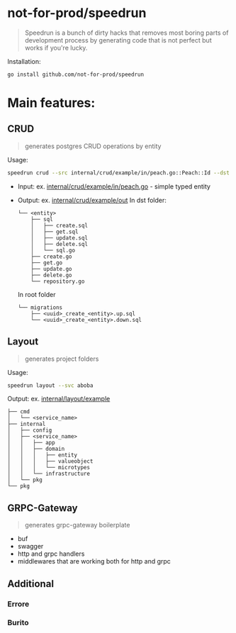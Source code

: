 # not-for-prod/speedrun

> Speedrun is a bunch of dirty hacks that removes most boring parts of development process by generating code that is not perfect but works if you're lucky.

Installation:

```bash
go install github.com/not-for-prod/speedrun
```

# Main features:

## CRUD

> generates postgres CRUD operations by entity

Usage:

```bash
speedrun crud --src internal/crud/example/in/peach.go::Peach::Id --dst internal/crud/example/out
```

- Input: ex. [internal/crud/example/in/peach.go](internal/crud/example/in/peach.go) - simple typed entity

- Output: ex. [internal/crud/example/out](internal/crud/example/out)
    In dst folder:
    ```
    └── <entity>
        ├── sql
        │   ├── create.sql
        │   ├── get.sql
        │   ├── update.sql
        │   ├── delete.sql
        │   └── sql.go
        ├── create.go
        ├── get.go
        ├── update.go
        ├── delete.go
        └── repository.go
    ```
    In root folder
    ```
    └── migrations
        ├── <uuid>_create_<entity>.up.sql
        └── <uuid>_create_<entity>.down.sql
    ```

## Layout

> generates project folders

Usage:

```bash
speedrun layout --svc aboba
```

Output: ex. [internal/layout/example](internal/layout/example)
```
├── cmd
│   └── <service_name>
├── internal
│   ├── config
│   ├── <service_name> 
│   │   ├── app
│   │   ├── domain
│   │   │   ├── entity
│   │   │   ├── valueobject
│   │   │   └── microtypes
│   │   └── infrastructure
│   └── pkg
└── pkg
```

## GRPC-Gateway

> generates grpc-gateway boilerplate

- buf
- swagger
- http and grpc handlers
- middlewares that are working both for http and grpc

## Additional

### Errore
### Burito